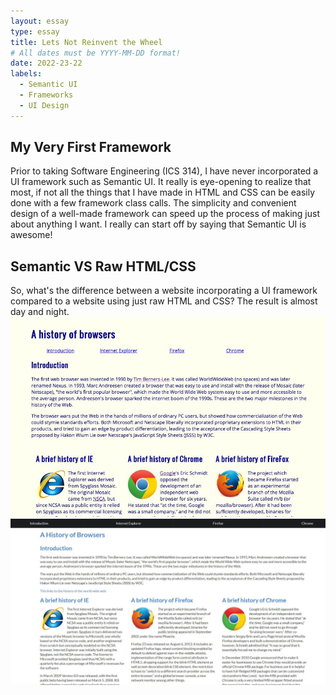 ```yaml
---
layout: essay
type: essay
title: Lets Not Reinvent the Wheel
# All dates must be YYYY-MM-DD format!
date: 2022-23-22
labels:
  - Semantic UI
  - Frameworks
  - UI Design
---
```


## My Very First Framework

Prior to taking Software Engineering (ICS 314), I have never incorporated a UI framework such as Semantic UI. It really is eye-opening to realize that most, if not all the things that I have made in HTML and CSS can be easily done with a few framework class calls. The simplicity and convenient design of a well-made framework can speed up the process of making just about anything I want. I really can start off by saying that Semantic UI is awesome! 

## Semantic VS Raw HTML/CSS

So, what's the difference between a website incorporating a UI framework compared to a website using just raw HTML and CSS? The result is almost day and night.
<img class="ui large medium left floated image" src="../images/raw-html-css.png">
<img class="ui large medium right floated image" src="../images/semantic.png">
